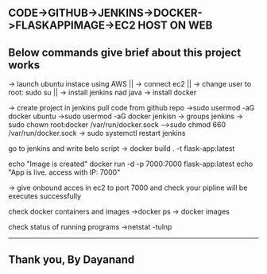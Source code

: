 
CODE->GITHUB->JENKINS->DOCKER->FLASKAPPIMAGE->EC2 HOST ON WEB
--------------------------------------------------------------
Below commands give brief about this project works
--------------------------------------------------

-> launch ubuntu instace using AWS ||
-> connect ec2 ||
-> change user to root:  sudo su ||
-> install jenkins nad java 
-> install docker

-> create project in jenkins pull code from github repo
->sudo usermod -aG docker ubuntu
->sudo usermod -aG docker jenkisn
-> groups jenkins
-> sudo chown root:docker /var/run/docker.sock 
-->sudo chmod 660 /var/run/docker.sock
-> sudo systemctl restart jenkins

go to jenkins and write belo script
-> docker build . -t flask-app:latest 

echo "Image is created"
docker run -d -p 7000:7000 flask-app:latest
echo "App is live. access with IP: 7000"

-> give onbound acces in ec2 to port 7000
and check your pipline will be executes successfully

 check docker containers and images
->docker ps
-> docker images

check status of running programs
->netstat -tulnp

-------------------------------
Thank you, By Dayanand 
----------------------------------
